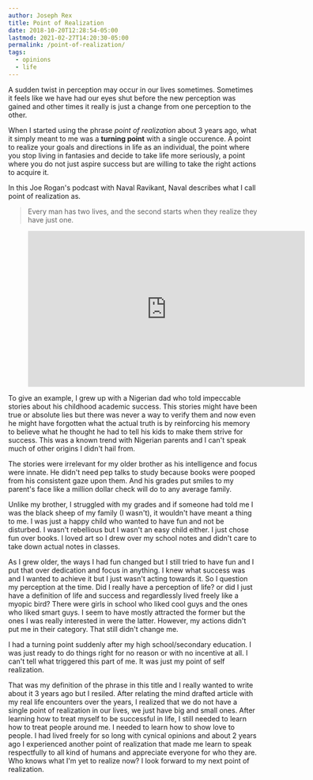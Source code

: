 ```yaml
---
author: Joseph Rex
title: Point of Realization
date: 2018-10-20T12:28:54-05:00
lastmod: 2021-02-27T14:20:30-05:00
permalink: /point-of-realization/
tags:
  - opinions
  - life
---
```

A sudden twist in perception may occur in our lives sometimes. Sometimes it feels
like we have had our eyes shut before the new perception was gained and other times
it really is just a change from one perception to the other.
<!--more-->

When I started using the phrase *point of realization* about 3 years ago, what it
simply meant to me was a **turning point** with a single occurence. A point to
realize your goals and directions in life as an individual, the point where you
stop living in fantasies and decide to take life more seriously, a point where
you do not just aspire success but are willing to take the right actions to
acquire it.

In this Joe Rogan's podcast with Naval Ravikant, Naval describes what I call point
of realization as.

> Every man has two lives, and the second starts when they realize they have just
> one.

<figure class="video">
<iframe width="560" height="315" src="https://www.youtube.com/embed/3-wJiblIWa0" frameborder="0" allow="accelerometer; autoplay; clipboard-write; encrypted-media; gyroscope; picture-in-picture" allowfullscreen></iframe>
</figure>

To give an example, I grew up with a Nigerian dad who told impeccable stories about
his childhood academic success. This stories might have been true or absolute lies
but there was never a way to verify them and now even he might have forgotten what
the actual truth is by reinforcing his memory to believe what he thought he had to
tell his kids to make them strive for success. This was a known trend with Nigerian
parents and I can't speak much of other origins I didn't hail from.

The stories were irrelevant for my older brother as his intelligence and focus were
innate. He didn't need pep talks to study because books were pooped from his
consistent gaze upon them. And his grades put smiles to my parent's face like a
million dollar check will do to any average family.

Unlike my brother, I struggled with my grades and if someone had told me I was the
black sheep of my family (I wasn't), it wouldn't have meant a thing to me. I was just
a happy child who wanted to have fun and not be disturbed. I wasn't rebellious but
I wasn't an easy child either. I just chose fun over books. I loved art so I drew
over my school notes and didn't care to take down actual notes in classes.

As I grew older, the ways I had fun changed but I still tried to have fun and I put
that over dedication and focus in anything. I knew what success was and I wanted to
achieve it but I just wasn't acting towards it. So I question my perception at the
time. Did I really have a perception of life? or did I just have a definition of
life and success and regardlessly lived freely like a myopic bird? There were girls
in school who liked cool guys and the ones who liked smart guys. I seem to have
mostly attracted the former but the ones I was really interested in were the latter.
However, my actions didn't put me in their category. That still didn't change me.

I had a turning point suddenly after my high school/secondary education. I was just
ready to do things right for no reason or with no incentive at all. I can't tell
what triggered this part of me. It was just my point of self realization.

That was my definition of the phrase in this title and I really wanted to write
about it 3 years ago but I resiled. After relating the mind drafted article with my
real life encounters over the years, I realized that we do not have a single point of
realization in our lives, we just have big and small ones. After learning how to
treat myself to be successful in life, I still needed to learn how to treat people
around me. I needed to learn how to show love to people. I had lived freely for so
long with cynical opinions and about 2 years ago I experienced another point of
realization that made me learn to speak respectfully to all kind of humans and
appreciate everyone for who they are. Who knows what I'm yet to realize now? I look
forward to my next point of realization.
